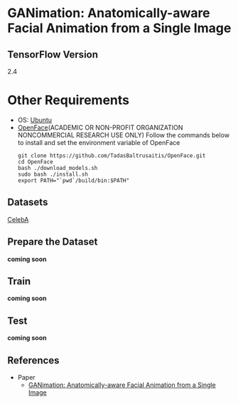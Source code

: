# GANimation: Anatomically-aware Facial Animation from a Single Image

## TensorFlow Version
2.4

# Other Requirements
- OS: [Ubuntu](https://ubuntu.com/)
- [OpenFace](https://github.com/TadasBaltrusaitis/OpenFace/wiki/Action-Units)(ACADEMIC OR NON-PROFIT ORGANIZATION NONCOMMERCIAL RESEARCH USE ONLY)
  Follow the commands below to install and set the environment variable of OpenFace
  ```
  git clone https://github.com/TadasBaltrusaitis/OpenFace.git
  cd OpenFace
  bash ./download_models.sh
  sudo bash ./install.sh
  export PATH="`pwd`/build/bin:$PATH"
  ```

## Datasets
[CelebA](https://www.tensorflow.org/datasets/catalog/celeb_a)

## Prepare the Dataset
**coming soon**

## Train
**coming soon**

## Test
**coming soon**

## References
- Paper
  - [GANimation: Anatomically-aware Facial Animation from a Single Image](https://arxiv.org/abs/1807.09251)<br>
